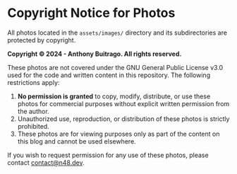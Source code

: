 # Copyright Notice for Photos

All photos located in the `assets/images/` directory and its subdirectories are protected by copyright.

**Copyright © 2024 - Anthony Buitrago. All rights reserved.**

These photos are not covered under the GNU General Public License v3.0 used for the code and written content in this repository. The following restrictions apply:

1. **No permission is granted** to copy, modify, distribute, or use these photos for commercial purposes without explicit written permission from the author.
2. Unauthorized use, reproduction, or distribution of these photos is strictly prohibited.
3. These photos are for viewing purposes only as part of the content on this blog and cannot be used elsewhere.

If you wish to request permission for any use of these photos, please contact contact@n48.dev.